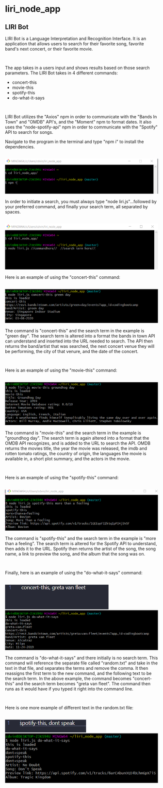 # liri_node_app

<h2> LIRI Bot </h2>

<p>LIRI Bot is a Language Interpretation and Recognition Interface. It is an application that allows users to search for their favorite song, favorite band's next concert, or their favorite movie.</p><br>

<p>The app takes in a users input and shows results based on those search parameters. The LIRI Bot takes in 4 different commands:<ul><li>concert-this</li><li>movie-this</li><li>spotify-this</li><li>do-what-it-says</li></ul><br>
<p>LIRI Bot utilizes the "Axios" npm in order to communicate with the "Bands In Town" and "OMDB" API's, and the "Moment" npm to format dates. It also uses the "node-spotify-api" npm in order to communicate with the "Spotify" API to search for songs.</p>

<p>Navigate to the program in the terminal and type "npm i" to install the dependencies.</p><br>
<img src="images/install.png"><br>

<p>In order to initiate a search, you must always type "node liri.js"...followed by your preferred command, and finally your search term, all separated by spaces.</p><br>
<img src="images/example.png"><br>

<p>Here is an example of using the "concert-this" command: </p><br>
<img src="images/concert.png"><br>
<p>The command is "concert-this" and the search term in the example is "green day". The search term is altered into a format the bands in town API can understand and inserted into the URL needed to search. The API then returns the band/artist that was searched, the next concert venue they will be performing, the city of that venure, and the date of the concert.</p><br>

<p>Here is an example of using the "movie-this" command: </p><br>
<img src="images/movie.png"><br>
<p>The command is "movie-this" and the search term in the example is "groundhog day". The search term is again altered into a format that the OMDB API recognizes, and is added to the URL to search the API. OMDB returns the movies title, the year the movie was released, the imdb and rotten tomato ratings, the country of origin, the languages the movie is available in, a short plot summary, and the actors in the movie.</p><br>

<p>Here is an example of using the "spotify-this" command: </p><br>
<img src="images/song.png"><br>
<p>The command is "spotify-this" and the search term in the example is "more than a feeling". The search term is altered for the Spotify API to understand, then adds it to the URL. Spotify then returns the artist of the song, the song name, a link to preview the song, and the album that the song was on.</p><br>

<p> Finally, here is an example of using the "do-what-it-says" command: </p><br>
<img src="images/random.png"><br>
<img src="images/text.png"><br>
<p>The command is "do-what-it-says" and there initially is no search term. This command will reference the separate file called "random.txt" and take in the text in that file, and separates the terms and remove the comma. It then reassigns the first term to the new command, and the following text to be the search term. In the above example, the command becomes "concert-this" and the search term becomes "greta van fleet". The command then runs as it would have if you typed it right into the command line.</p><br>
<p>Here is one more example of different text in the random.txt file: </p><br>
<img src="images/random2.png"><br>
<img src="images/text2.png"><br>